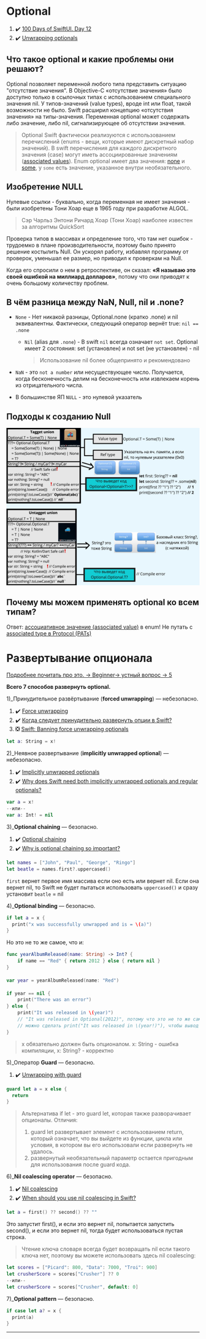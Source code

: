 # Optional

1. :heavy_check_mark: [100 Days of SwiftUI. Day 12](https://www.hackingwithswift.com/100/swiftui/12)
2. :heavy_check_mark: [Unwrapping optionals](https://www.hackingwithswift.com/sixty/10/2/unwrapping-optionals)

## Что такое optional и какие проблемы они решают?

Optional позволяет переменной любого типа представить ситуацию "отсутствие значения". В Objective-C «отсутствие значения» было доступно только в ссылочных типах с использованием специального значения nil. У типов-значений (value types), вроде int или float, такой возможности не было.
Swift расширил концепцию «отсутствия значения» на типы-значения. Переменная optional может содержать либо значение, либо nil, сигнализирующее об отсутствии значения.
 
> Optional Swift фактически реализуются с использованием перечислений (enums - вещи, которые имеют дискретный набор значений). В swift перечисления для каждого дискретного значения (case) могут иметь ассоциированные значениям ([associated values](/5%20Swift/5.2%20Glossary.md#:~:text=Associated%20values)). Enum optional имеет два значения: [none](/5%20Swift/5.5%20AbstractMechanism/5.5.4%20AnyvsSome.md) и [some](/5%20Swift/5.5%20AbstractMechanism/5.5.4%20AnyvsSome.md), у `some` есть значение, указанное внутри необязательного.


## Изобретение NULL

Нулевые ссылки - буквально, когда переменная не имеет значения - были изобретены Тони Хоар еще в 1965 году при разработке ALGOL. 

> Сэр Чарльз Энтони Ричард Хоар (Тони Хоар) наиболее известен за алгоритмы QuickSort

Проверка типов в массивах и определение того, что там нет ошибок - трудоемко в плане производительности, поэтому было принято решение костылить Null. Он ускорял работу, избавлял программу от проверок, уменьшал ее размер, но приводил к проверкам на Null.

Когда его спросили о нем в ретроспективе, он сказал: **«Я называю это своей ошибкой на миллиард долларов»**, потому что они приводят к очень большому количеству проблем.

## В чём разница между NaN, Null, nil и .none?

* `None` - Нет никакой разницы, Optional.none (кратко .none) и nil эквивалентны.
Фактически, следующий оператор вернёт true: `nil == .none`
  * `Nil` (alias для `.none`) - В swift `nil` всегда означает `not set`. Optional имеет 2 состояния: set (установлен) и not set (не установлен) - nil
    > Использование nil более общепринято и рекомендовано

* `NaN` - это `not a number` или несуществующее число. Получается, когда бесконечность делим на бесконечность или извлекаем корень из отрицательного числа.

* В большинстве ЯП `NULL` - это нулевой указатель

## Подходы к созданию Null

![](https://github.com/eldaroid/pictures/blob/master/iOSWiki/Swift/Un:TaggedUnions.jpg?raw=true)

## Почему мы можем применять optional ко всем типам?

Ответ: [ассоциативное значение (associated value)](./Enumeration.md) в enum! Не путать с [associated type в Protocol (PATs)](/5%20Swift/5.4%20Protocol/5.4.2%20AssociatedTypes.md)

# Развертывание опционала

[Подробнее почитать про это. -> Beginner-> устный вопрос -> 5](https://habr.com/ru/post/449410/)

**Всего 7 способов развернуть optional.**

1)_Принудительное развёртывание (**forced unwrapping**) — небезопасно.

1. :heavy_check_mark: [Force unwrapping](https://www.hackingwithswift.com/sixty/10/4/force-unwrapping)
2. :heavy_check_mark: [Когда следует принудительно развернуть опции в Swift?](https://www.hackingwithswift.com/quick-start/understanding-swift/when-should-you-force-unwrap-optionals-in-swift)
3. :negative_squared_cross_mark: [Swift: Banning force unwrapping optionals](https://blog.timac.org/2017/0628-swift-banning-force-unwrapping-optionals/)
```swift
let a: String = x!
```

2)_Неявное развертывание (**implicitly unwrapped optional**) — небезопасно.

1. :heavy_check_mark: [Implicitly unwrapped optionals](https://www.hackingwithswift.com/sixty/10/5/implicitly-unwrapped-optionals)
2. :heavy_check_mark: [Why does Swift need both implicitly unwrapped optionals and regular optionals?](https://www.hackingwithswift.com/quick-start/understanding-swift/why-does-swift-need-both-implicitly-unwrapped-optionals-and-regular-optionals)

```swift
var a = x!
--или--
var a: Int! = nil
```

3)_**Optional chaining** — безопасно.

1. :heavy_check_mark: [Optional chaining](https://www.hackingwithswift.com/sixty/10/7/optional-chaining)
2. :heavy_check_mark: [Why is optional chaining so important?](https://www.hackingwithswift.com/quick-start/understanding-swift/why-is-optional-chaining-so-important)

```swift
let names = ["John", "Paul", "George", "Ringo"]
let beatle = names.first?.uppercased()
```

`first` вернет первое имя массива если оно есть или вернет nil. Если она вернет nil, то Swift не будет пытаться использовать `uppercased()` и сразу установит `beatle` = nil

4)_**Optional binding** — безопасно.
```swift
if let a = x {
  print("x was successfully unwrapped and is = \(a)")
}
```

Но это не то же самое, что и:

```swift
func yearAlbumReleased(name: String) -> Int? {
    if name == "Red" { return 2012 } else { return nil }
}

var year = yearAlbumReleased(name: "Red")

if year == nil {
    print("There was an error")
} else {
    print("It was released in \(year)") 
    // "It was released in Optional(2012)", потому что это не то же саме что и if let year = year { print("There wasn't an error") }
    // можно сделать print("It was released in \(year!)"), чтобы вывод был таким, как нам нужно
}
```

> x обязательно должен быть опционалом. x: String - ошибка компиляции, x: String? - корректно


5)_Оператор **Guard** — безопасно.

1. :heavy_check_mark: [Unwrapping with guard](https://www.hackingwithswift.com/sixty/10/3/unwrapping-with-guard)
```swift
guard let a = x else {
  return
}
```
> Альтернатива if let - это guard let, которая также разворачивает опционалы. Отличия: 
> 1) guard let развертывает элемент с использованием return, который означает, что вы выйдете из функции, цикла или условия, в котором вы его использовали если развернуть не удалось. 
> 2) развернутый необязательный параметр остается пригодным для использования после guard кода.

6)_**Nil coalescing operator** — безопасно.

1. :heavy_check_mark: [Nil coalescing](https://www.hackingwithswift.com/sixty/10/6/nil-coalescing)
2. :heavy_check_mark: [When should you use nil coalescing in Swift?](https://www.hackingwithswift.com/quick-start/understanding-swift/when-should-you-use-nil-coalescing-in-swift)

```swift
let a = first() ?? second() ?? ""
```

Это запустит first(), и если это вернет nil, попытается запустить second(), и если это вернет nil, тогда будет использоваться пустая строка.

> Чтение ключа словаря всегда будет возвращать nil если такого ключа нет, поэтому вы можете использовать здесь nil coalescing:

```swift
let scores = ["Picard": 800, "Data": 7000, "Troi": 900]
let crusherScore = scores["Crusher"] ?? 0
--или--
let crusherScore = scores["Crusher", default: 0]
```

7)_**Optional pattern** — безопасно.
```swift
if case let a? = x {
  print(a)
}
```

---
